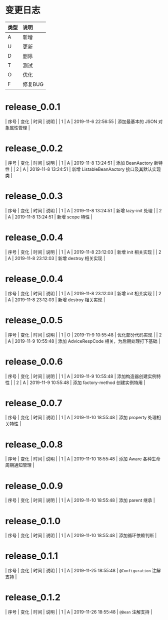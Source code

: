 # 变更日志

| 类型 | 说明 |
|:----|:----|
| A | 新增 |
| U | 更新 |
| D | 删除 |
| T | 测试 |
| O | 优化 |
| F | 修复BUG |

# release_0.0.1

| 序号 | 变化 | 时间 | 说明 |
| 1 | A | 2019-11-6 22:56:55 | 添加最基本的 JSON 对象属性管理 |

# release_0.0.2

| 序号 | 变化 | 时间 | 说明 |
| 1 | A | 2019-11-8 13:24:51 | 添加 BeanAactory 新特性 |
| 2 | A | 2019-11-8 13:24:51 | 新增 ListableBeanAactory 接口及其默认实现类 |

# release_0.0.3

| 序号 | 变化 | 时间 | 说明 |
| 1 | A | 2019-11-8 13:24:51 | 新增 lazy-init 处理 |
| 2 | A | 2019-11-8 13:24:51 | 新增 scope 特性 |

# release_0.0.4

| 序号 | 变化 | 时间 | 说明 |
| 1 | A | 2019-11-8 23:12:03 | 新增 init 相关实现 |
| 2 | A | 2019-11-8 23:12:03 | 新增 destroy 相关实现 |

# release_0.0.4

| 序号 | 变化 | 时间 | 说明 |
| 1 | A | 2019-11-8 23:12:03 | 新增 init 相关实现 |
| 2 | A | 2019-11-8 23:12:03 | 新增 destroy 相关实现 |

# release_0.0.5

| 序号 | 变化 | 时间 | 说明 |
| 1 | O | 2019-11-9 10:55:48 | 优化部分代码实现 |
| 2 | A | 2019-11-9 10:55:48 | 添加 AdviceRespCode 相关，为后期处理打下基础  |

# release_0.0.6

| 序号 | 变化 | 时间 | 说明 |
| 1 | A | 2019-11-9 10:55:48 | 添加构造器创建实例特性 |
| 2 | A | 2019-11-9 10:55:48 | 添加 factory-method 创建实例特用 |

# release_0.0.7

| 序号 | 变化 | 时间 | 说明 |
| 1 | A | 2019-11-10 18:55:48 | 添加 property 处理相关特性 |

# release_0.0.8

| 序号 | 变化 | 时间 | 说明 |
| 1 | A | 2019-11-10 18:55:48 | 添加 Aware 各种生命周期通知管理 |

# release_0.0.9

| 序号 | 变化 | 时间 | 说明 |
| 1 | A | 2019-11-10 18:55:48 | 添加 parent 继承 |

# release_0.1.0

| 序号 | 变化 | 时间 | 说明 |
| 1 | A | 2019-11-10 18:55:48 | 添加循环依赖判断 |

# release_0.1.1

| 序号 | 变化 | 时间 | 说明 |
| 1 | A | 2019-11-25 18:55:48 | `@Configuration` 注解支持 |

# release_0.1.2

| 序号 | 变化 | 时间 | 说明 |
| 1 | A | 2019-11-26 18:55:48 | `@Bean` 注解支持 |